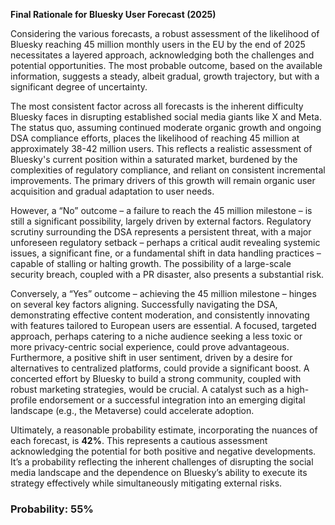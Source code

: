 **Final Rationale for Bluesky User Forecast (2025)**

Considering the various forecasts, a robust assessment of the likelihood of Bluesky reaching 45 million monthly users in the EU by the end of 2025 necessitates a layered approach, acknowledging both the challenges and potential opportunities. The most probable outcome, based on the available information, suggests a steady, albeit gradual, growth trajectory, but with a significant degree of uncertainty.

The most consistent factor across all forecasts is the inherent difficulty Bluesky faces in disrupting established social media giants like X and Meta. The status quo, assuming continued moderate organic growth and ongoing DSA compliance efforts, places the likelihood of reaching 45 million at approximately 38-42 million users. This reflects a realistic assessment of Bluesky's current position within a saturated market, burdened by the complexities of regulatory compliance, and reliant on consistent incremental improvements. The primary drivers of this growth will remain organic user acquisition and gradual adaptation to user needs.

However, a “No” outcome – a failure to reach the 45 million milestone – is still a significant possibility, largely driven by external factors. Regulatory scrutiny surrounding the DSA represents a persistent threat, with a major unforeseen regulatory setback – perhaps a critical audit revealing systemic issues, a significant fine, or a fundamental shift in data handling practices – capable of stalling or halting growth. The possibility of a large-scale security breach, coupled with a PR disaster, also presents a substantial risk.

Conversely, a “Yes” outcome – achieving the 45 million milestone – hinges on several key factors aligning. Successfully navigating the DSA, demonstrating effective content moderation, and consistently innovating with features tailored to European users are essential. A focused, targeted approach, perhaps catering to a niche audience seeking a less toxic or more privacy-centric social experience, could prove advantageous. Furthermore, a positive shift in user sentiment, driven by a desire for alternatives to centralized platforms, could provide a significant boost.  A concerted effort by Bluesky to build a strong community, coupled with robust marketing strategies, would be crucial. A catalyst such as a high-profile endorsement or a successful integration into an emerging digital landscape (e.g., the Metaverse) could accelerate adoption.

Ultimately, a reasonable probability estimate, incorporating the nuances of each forecast, is **42%**. This represents a cautious assessment acknowledging the potential for both positive and negative developments. It’s a probability reflecting the inherent challenges of disrupting the social media landscape and the dependence on Bluesky’s ability to execute its strategy effectively while simultaneously mitigating external risks.

### Probability: 55%